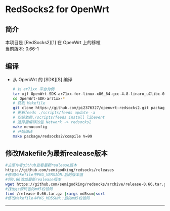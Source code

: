 RedSocks2 for OpenWrt
===

简介
---

 本项目是 [RedSocks2][1] 在 OpenWrt 上的移植  
 当前版本: 0.66-1  
  

编译
---

 - 从 OpenWrt 的 [SDK][S] 编译  

   ```bash
   # 以 ar71xx 平台为例
   tar xjf OpenWrt-SDK-ar71xx-for-linux-x86_64-gcc-4.8-linaro_uClibc-0.9.33.2.tar.bz2
   cd OpenWrt-SDK-ar71xx-*
   # 获取 Makefile
   git clone https://github.com/pi2376327/openwrt-redsocks2.git package/redsocks2
   # 更新feeds ./scripts/feeds update -a
   # 安装依赖./scripts/feeds install libevent
   # 选择要编译的包 Network -> redsocks2
   make menuconfig
   # 开始编译
   make package/redsocks2/compile V=99
   ```
修改Makefile为最新realease版本
---

   ```bash
   #去原作者github查看最新realease版本
   https://github.com/semigodking/redsocks/releases
   #修改Makefile中PKG_VERSION:后的版本值
   #将0.66改成最新realease版本
   wget https://github.com/semigodking/redsocks/archive/release-0.66.tar.gz
   #找出gz源码包的md5校验码
   find /release-0.66.tar.gz |xargs md5sum|sort
   #修改Makefile中PKG_MD5SUM::后的md5校验码
   ```
----------
